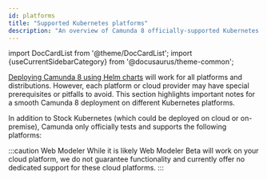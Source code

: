 ```yaml
---
id: platforms
title: "Supported Kubernetes platforms"
description: "An overview of Camunda 8 officially-supported Kubernetes platforms."
---
```


import DocCardList from '@theme/DocCardList';
import {useCurrentSidebarCategory} from '@docusaurus/theme-common';

[Deploying Camunda 8 using Helm charts](../deploy.md) will work for all platforms and distributions. However, each platform or cloud provider may have special prerequisites or pitfalls to avoid. This section highlights important notes for a smooth Camunda 8 deployment on different Kubernetes platforms.

In addition to Stock Kubernetes (which could be deployed on cloud or on-premise), Camunda only officially tests and supports the following platforms:

<DocCardList items={useCurrentSidebarCategory().items}/>

:::caution Web Modeler
While it is likely Web Modeler Beta will work on your cloud platform, we do not guarantee functionality and currently offer no dedicated support for these cloud platforms.
:::
